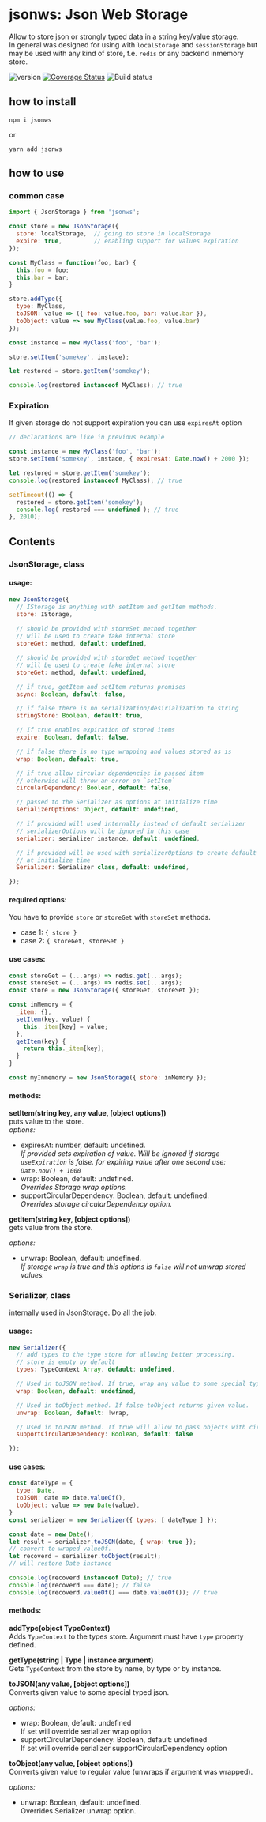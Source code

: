 # jsonws: Json Web Storage
Allow to store json or strongly typed data in a string key/value storage.  
In general was designed for using with `localStorage` and `sessionStorage` but may be used with any kind of store, f.e. `redis` or any backend inmemory store.

![version](https://img.shields.io/github/package-json/v/taburetkin/jsonws.svg)
[![Coverage Status](https://coveralls.io/repos/github/taburetkin/jsonws/badge.svg?branch=master)](https://coveralls.io/github/taburetkin/jsonws?branch=master)
![Build status](https://secure.travis-ci.org/taburetkin/jsonws.svg?branch=master)

## how to install
```
npm i jsonws
```

or

```
yarn add jsonws
```
## how to use
### common case
```js
import { JsonStorage } from 'jsonws';

const store = new JsonStorage({ 
  store: localStorage,  // going to store in localStorage
  expire: true,         // enabling support for values expiration
});

const MyClass = function(foo, bar) {
  this.foo = foo;
  this.bar = bar;
}

store.addType({
  type: MyClass,
  toJSON: value => ({ foo: value.foo, bar: value.bar }),
  toObject: value => new MyClass(value.foo, value.bar)
});

const instance = new MyClass('foo', 'bar');

store.setItem('somekey', instace);

let restored = store.getItem('somekey');

console.log(restored instanceof MyClass); // true

```

### Expiration
If given storage do not support expiration you can use `expiresAt` option
```js
// declarations are like in previous example

const instance = new MyClass('foo', 'bar');
store.setItem('somekey', instace, { expiresAt: Date.now() + 2000 });

let restored = store.getItem('somekey'); 
console.log(restored instanceof MyClass); // true

setTimeout(() => {
  restored = store.getItem('somekey');
  console.log( restored === undefined ); // true
}, 2010);

```

## Contents

### JsonStorage, class
#### usage: 
```js
new JsonStorage({
  // IStorage is anything with setItem and getItem methods.
  store: IStorage, 
  
  // should be provided with storeSet method together
  // will be used to create fake internal store
  storeGet: method, default: undefined,

  // should be provided with storeGet method together
  // will be used to create fake internal store
  storeGet: method, default: undefined,

  // if true, getItem and setItem returns promises
  async: Boolean, default: false, 

  // if false there is no serialization/desirialization to string
  stringStore: Boolean, default: true,

  // If true enables expiration of stored items
  expire: Boolean, default: false,

  // if false there is no type wrapping and values stored as is
  wrap: Boolean, default: true,

  // if true allow circular dependencies in passed item
  // otherwise will throw an error on `setItem`
  circularDependency: Boolean, default: false,

  // passed to the Serializer as options at initialize time
  serializerOptions: Object, default: undefined,

  // if provided will used internally instead of default serializer
  // serializerOptions will be ignored in this case
  serializer: serializer instance, default: undefined,

  // if provided will be used with serializerOptions to create default serializer
  // at initialize time
  Serializer: Serializer class, default: undefined,

});
```
#### required options:
You have to provide `store` or `storeGet` with `storeSet` methods.
* case 1: `{ store }`
* case 2: `{ storeGet, storeSet }`

#### use cases:
```js
const storeGet = (...args) => redis.get(...args);
const storeSet = (...args) => redis.set(...args);
const store = new JsonStorage({ storeGet, storeSet });

const inMemory = {
  _item: {},
  setItem(key, value) {
    this._item[key] = value;
  },
  getItem(key) {
    return this._item[key];
  }
}

const myInmemory = new JsonStorage({ store: inMemory });

```

#### methods:

**setItem(string key, any value, [object options])**  
puts value to the store.  
*options:*
  - expiresAt: number, default: undefined.  
  *If provided sets expiration of value. Will be ignored if storage `useExpiration` is false. for expiring value after one second use: `Date.now() + 1000`*  
  - wrap: Boolean, default: undefined.  
  *Overrides Storage wrap options.*  
  - supportCircularDependency: Boolean, default: undefined.  
  *Overrides storage circularDependency option.*

**getItem(string key, [object options])**  
gets value from the store.

*options:*
  - unwrap: Boolean, default: undefined.  
  *If storage `wrap` is true and this options is `false` will not unwrap stored values.*

### Serializer, class
internally used in JsonStorage. Do all the job.
#### usage:
```js
new Serializer({
  // add types to the type store for allowing better processing.
  // store is empty by default
  types: TypeContext Array, default: undefined,  

  // Used in toJSON method. If true, wrap any value to some special typed json
  wrap: Boolean, default: undefined,

  // Used in toObject method. If false toObject returns given value.
  unwrap: Boolean, default: !wrap,

  // Used in toJSON method. If true will allow to pass objects with circular dependencies inside.
  supportCircularDependency: Boolean, default: false

});
```
#### use cases:
```js
const dateType = {
  type: Date,
  toJSON: date => date.valueOf(),
  toObject: value => new Date(value),
}
const serializer = new Serializer({ types: [ dateType ] });

const date = new Date();
let result = serializer.toJSON(date, { wrap: true });
// convert to wraped valueOf.
let recoverd = serializer.toObject(result);
// will restore Date instance

console.log(recoverd instanceof Date); // true
console.log(recoverd === date); // false
console.log(recoverd.valueOf() === date.valueOf()); // true


```
#### methods:

**addType(object TypeContext)**  
Adds `TypeContext` to the types store. Argument must have `type` property defined.

**getType(string | Type | instance argument)**  
Gets `TypeContext` from the store by name, by type or by instance.

**toJSON(any value, [object options])**  
Converts given value to some special typed json. 

*options:*
  - wrap: Boolean, default: undefined  
If set will override serializer wrap option
  - supportCircularDependency: Boolean, default: undefined  
If set will override serializer supportCircularDependency option

**toObject(any value, [object options])**  
Converts given value to regular value (unwraps if argument was wrapped).  

*options:*
  - unwrap: Boolean, default: undefined.  
  Overrides Serializer unwrap option.
